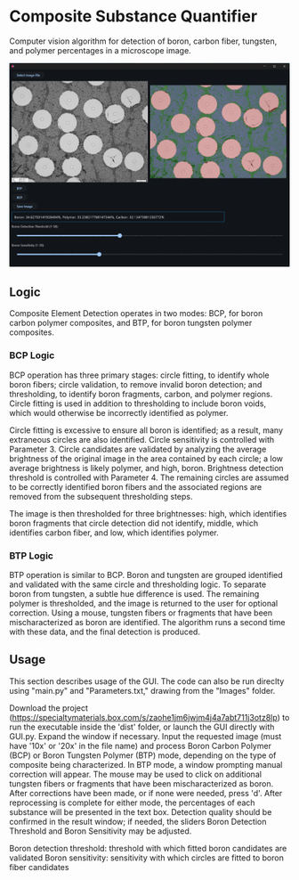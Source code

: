 # Composite Substance Quantifier
Computer vision algorithm for detection of boron, carbon fiber, tungsten, and polymer percentages in a microscope image.  

![Sample Image](exampleImages/screenshot.png)

## Logic 

Composite Element Detection operates in two modes: BCP, for boron carbon polymer composites, and BTP, for boron tungsten polymer composites. 


### BCP Logic

BCP operation has three primary stages: circle fitting, to identify whole boron fibers; circle validation, to remove invalid boron detection; and thresholding, to identify boron fragments, carbon, and polymer regions. Circle fitting is used in addition to thresholding to include boron voids, which would otherwise be incorrectly identified as polymer. 

Circle fitting is excessive to ensure all boron is identified; as a result, many extraneous circles are also identified. Circle sensitivity is controlled with Parameter 3. Circle candidates are validated by analyzing the average brightness of the original image in the area contained by each circle; a low average brightness is likely polymer, and high, boron. Brightness detection threshold is controlled with Parameter 4. The remaining circles are assumed to be correctly identified boron fibers and the associated regions are removed from the subsequent thresholding steps. 

The image is then thresholded for three brightnesses: high, which identifies boron fragments that circle detection did not identify, middle, which identifies carbon fiber, and low, which identifies polymer. 

### BTP Logic

BTP operation is similar to BCP. Boron and tungsten are grouped identified and validated with the same circle and thresholding logic. To separate boron from tungsten, a subtle hue difference is used. The remaining polymer is thresholded, and the image is returned to the user for optional correction. Using a mouse, tungsten fibers or fragments that have been mischaracterized as boron are identified. The algorithm runs a second time with these data, and the final detection is produced. 


## Usage 

This section describes usage of the GUI. The code can also be run direclty using "main.py" and "Parameters.txt," drawing from the "Images" folder. 

Download the project (https://specialtymaterials.box.com/s/zaohe1jm6jwjm4j4a7abt711j3otz8lp) to run the executable inside the 'dist' folder, or 
launch the GUI directly with GUI.py. Expand the window if necessary. Input the requested image (must have '10x' or '20x' in the file name) and process Boron Carbon Polymer (BCP) or Boron Tungsten Polymer (BTP) mode, depending on the type of composite being characterized. In BTP mode, a window prompting manual correction will appear. The mouse may be used to click on additional tungsten fibers or fragments that have been mischaracterized as boron. After corrections have been made, or if none were needed, press 'd'. After reprocessing is complete for either mode, the percentages of each substance will be presented in the text box. Detection quality should be confirmed in the result window; if needed, the sliders Boron Detection Threshold and Boron Sensitivity may be adjusted. 

Boron detection threshold: threshold with which fitted boron candidates are validated
Boron sensitivity: sensitivity with which circles are fitted to boron fiber candidates

